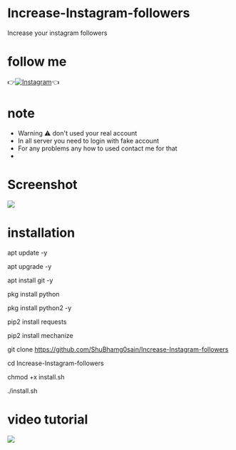 # Increase-Instagram-followers
Increase your instagram followers
# follow me
👉[![Instagram](https://img.shields.io/badge/INSTAGRAM-FOLLOW-red?style=for-the-badge&logo=instagram)](https://www.instagram.com/shubhamgosainn)👈
# note 
* Warning ⚠️ don't used your real account
* In all server you need to login with fake account
* For any problems any how to used contact me for that
* 
# Screenshot
![ ](https://raw.githubusercontent.com/ShuBhamg0sain/Increase-Instagram-followers/main/Files/IMG_20210423_011215.jpg)

# installation

apt update -y

apt upgrade -y

apt install git -y

pkg install python

pkg install python2 -y

pip2 install requests

pip2 install mechanize

git clone https://github.com/ShuBhamg0sain/Increase-Instagram-followers

cd Increase-Instagram-followers

chmod +x install.sh

./install.sh

# video tutorial
![ ](https://youtu.be/c3tkQT8I3NE)

